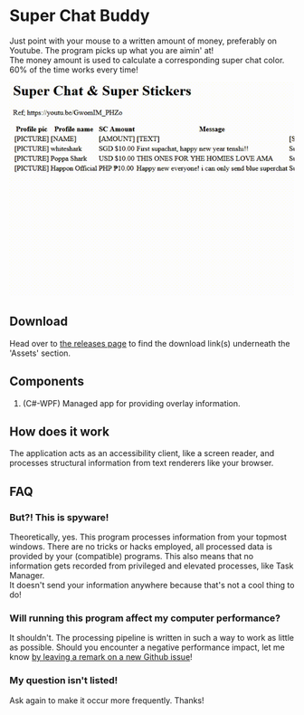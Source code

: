 # Super Chat Buddy

Just point with your mouse to a written amount of money, preferably on Youtube. The program picks up what you are aimin' at!  
The money amount is used to calculate a corresponding super chat color. 60% of the time works every time!

![SC-Buddy demo](static/converted.gif)

## Download

Head over to [the releases page](https://github.com/Bert-Proesmans/SC-Buddy/releases/tag/v0.1-Alpha) to find the download link(s) underneath the 'Assets' section.

## Components

1. (C#-WPF) Managed app for providing overlay information.

## How does it work

The application acts as an accessibility client, like a screen reader, and processes structural information from text renderers like your browser.

## FAQ

### But?! This is spyware!

Theoretically, yes. This program processes information from your topmost windows. There are no tricks or hacks employed, all processed data 
is provided by your (compatible) programs. This also means that no information gets recorded from privileged and elevated processes, like Task Manager.  
It doesn't send your information anywhere because that's not a cool thing to do!

### Will running this program affect my computer performance?

It shouldn't. The processing pipeline is written in such a way to work as little as possible. Should you encounter a negative performance impact, let me
know [by leaving a remark on a new Github issue](https://github.com/Bert-Proesmans/SC-Buddy/issues/new)!

### My question isn't listed!

Ask again to make it occur more frequently. Thanks!
